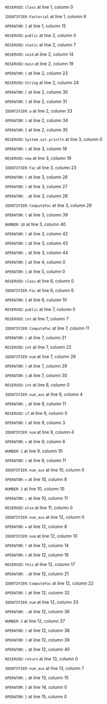 
`RESERVED`: `class` at line 1, column 0

`IDENTIFIER`: `Factorial` at line 1, column 6

`OPERATOR`: `{` at line 1, column 15

`RESERVED`: `public` at line 2, column 0

`RESERVED`: `static` at line 2, column 7

`RESERVED`: `void` at line 2, column 14

`RESERVED`: `main` at line 2, column 19

`OPERATOR`: `(` at line 2, column 23

`RESERVED`: `String` at line 2, column 24

`OPERATOR`: `[` at line 2, column 30

`OPERATOR`: `]` at line 2, column 31

`IDENTIFIER`: `a` at line 2, column 33

`OPERATOR`: `)` at line 2, column 34

`OPERATOR`: `{` at line 2, column 35

`RESERVED`: `System.out.println` at line 3, column 0

`OPERATOR`: `(` at line 3, column 18

`RESERVED`: `new` at line 3, column 19

`IDENTIFIER`: `Fac` at line 3, column 23

`OPERATOR`: `(` at line 3, column 26

`OPERATOR`: `)` at line 3, column 27

`OPERATOR`: `.` at line 3, column 28

`IDENTIFIER`: `ComputeFac` at line 3, column 29

`OPERATOR`: `(` at line 3, column 39

`NUMBER`: `10` at line 3, column 40

`OPERATOR`: `)` at line 3, column 42

`OPERATOR`: `)` at line 3, column 43

`OPERATOR`: `;` at line 3, column 44

`OPERATOR`: `}` at line 4, column 0

`OPERATOR`: `}` at line 5, column 0

`RESERVED`: `class` at line 6, column 0

`IDENTIFIER`: `Fac` at line 6, column 6

`OPERATOR`: `{` at line 6, column 10

`RESERVED`: `public` at line 7, column 0

`RESERVED`: `int` at line 7, column 7

`IDENTIFIER`: `ComputeFac` at line 7, column 11

`OPERATOR`: `(` at line 7, column 21

`RESERVED`: `int` at line 7, column 22

`IDENTIFIER`: `num` at line 7, column 26

`OPERATOR`: `)` at line 7, column 29

`OPERATOR`: `{` at line 7, column 30

`RESERVED`: `int` at line 8, column 0

`IDENTIFIER`: `num_aux` at line 8, column 4

`OPERATOR`: `;` at line 8, column 11

`RESERVED`: `if` at line 9, column 0

`OPERATOR`: `(` at line 9, column 3

`IDENTIFIER`: `num` at line 9, column 4

`OPERATOR`: `<` at line 9, column 8

`NUMBER`: `1` at line 9, column 10

`OPERATOR`: `)` at line 9, column 11

`IDENTIFIER`: `num_aux` at line 10, column 0

`OPERATOR`: `=` at line 10, column 8

`NUMBER`: `1` at line 10, column 10

`OPERATOR`: `;` at line 10, column 11

`RESERVED`: `else` at line 11, column 0

`IDENTIFIER`: `num_aux` at line 12, column 0

`OPERATOR`: `=` at line 12, column 8

`IDENTIFIER`: `num` at line 12, column 10

`OPERATOR`: `*` at line 12, column 14

`OPERATOR`: `(` at line 12, column 16

`RESERVED`: `this` at line 12, column 17

`OPERATOR`: `.` at line 12, column 21

`IDENTIFIER`: `ComputeFac` at line 12, column 22

`OPERATOR`: `(` at line 12, column 32

`IDENTIFIER`: `num` at line 12, column 33

`OPERATOR`: `-` at line 12, column 36

`NUMBER`: `1` at line 12, column 37

`OPERATOR`: `)` at line 12, column 38

`OPERATOR`: `)` at line 12, column 39

`OPERATOR`: `;` at line 12, column 40

`RESERVED`: `return` at line 13, column 0

`IDENTIFIER`: `num_aux` at line 13, column 7

`OPERATOR`: `;` at line 13, column 15

`OPERATOR`: `}` at line 14, column 0

`OPERATOR`: `}` at line 15, column 0
